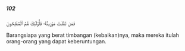 ##### 102

<span class="ayah">فَمَن ثَقُلَتْ مَوَٰزِينُهُۥ فَأُو۟لَٰٓئِكَ هُمُ ٱلْمُفْلِحُونَ</span>

<span class="ayah_translation">Barangsiapa yang berat timbangan (kebaikan)nya, maka mereka itulah orang-orang yang dapat keberuntungan.</span>
